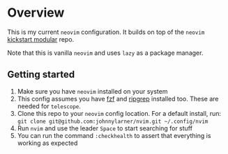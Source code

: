 # Overview
This is my current `neovim` configuration. It builds on top of the `neovim` [kickstart modular](https://github.com/dam9000/kickstart-modular.nvim) repo.

Note that this is vanilla `neovim` and uses `lazy` as a package manager.

## Getting started
1. Make sure you have `neovim` installed on your system
2. This config assumes you have [fzf](https://github.com/junegunn/fzf.vim) and [ripgrep](https://github.com/BurntSushi/ripgrep) installed too. These are needed for `telescope`.
3. Clone this repo to your `neovim` config location. For a default install, run: `git clone git@github.com:johnnylarner/nvim.git ~/.config/nvim`
4. Run `nvim` and use the leader `Space` to start searching for stuff
5. You can run the command `:checkhealth` to assert that everything is working as expected
